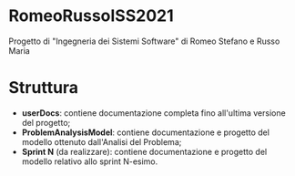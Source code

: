 # RomeoRussoISS2021
Progetto di "Ingegneria dei Sistemi Software" di Romeo Stefano e Russo Maria

# Struttura
- **userDocs**: contiene documentazione completa fino all'ultima versione del progetto;
- **ProblemAnalysisModel**: contiene documentazione e progetto del modello ottenuto dall'Analisi del Problema;
- **Sprint N** (da realizzare): contiene documentazione e progetto del modello relativo allo sprint N-esimo.
